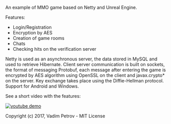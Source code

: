 An example of MMO game based on Netty and Unreal Engine.

Features:

* Login/Registration
* Encryption by AES
* Creation of game rooms
* Chats
* Checking hits on the verification server

Netty is used as an asynchronous server, the data stored in MySQL and used to retrieve Hibernate. Client server communication is built on sockets, the format of messaging Protobuf, each message after entering the game is encrypted by AES algorithm using OpenSSL on the client and javax.crypto* on the server. Key exchange takes place using the Diffie-Hellman protocol. Support for Android and Windows.

See a short video with the features:

[![youtube demo](https://github.com/VadimDev/Spiky-Project/blob/master/screenshot.png)](https://youtu.be/pMYijWJV56w)

Copyright (c) 2017, Vadim Petrov - MIT License
